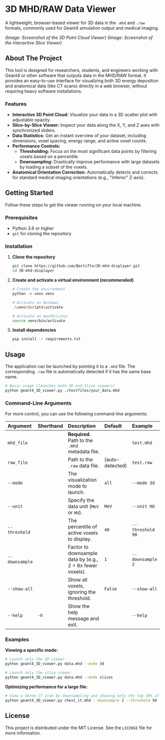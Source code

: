 # 3D MHD/RAW Data Viewer

A lightweight, browser-based viewer for 3D data in the `.mhd` and `.raw` formats, commonly used for Geant4 simulation output and medical imaging.

_(Image: Screenshot of the 3D Point Cloud Viewer)_
_(Image: Screenshot of the Interactive Slice Viewer)_

## About The Project

This tool is designed for researchers, students, and engineers working with Geant4 or other software that outputs data in the MHD/RAW format. It provides an easy-to-use interface for visualizing both 3D energy deposition and anatomical data (like CT scans) directly in a web browser, without requiring heavy software installations.

### Features

-   **Interactive 3D Point Cloud:** Visualize your data in a 3D scatter plot with adjustable opacity.
-   **Slice-by-Slice Viewer:** Inspect your data along the X, Y, and Z axes with synchronized sliders.
-   **Data Statistics:** Get an instant overview of your dataset, including dimensions, voxel spacing, energy range, and active voxel counts.
-   **Performance Controls:**
    -   **Thresholding:** Focus on the most significant data points by filtering voxels based on a percentile.
    -   **Downsampling:** Drastically improve performance with large datasets by loading a subset of the voxels.
-   **Anatomical Orientation Correction:** Automatically detects and corrects for standard medical imaging orientations (e.g., "Inferior" Z-axis).

## Getting Started

Follow these steps to get the viewer running on your local machine.

### Prerequisites

-   Python 3.6 or higher
-   `git` for cloning the repository

### Installation

1.  **Clone the repository**

    ```bash
    git clone https://github.com/Bartifle/3D-mhd-displayer.git
    cd 3D-mhd-displayer
    ```

2.  **Create and activate a virtual environment (recommended)**

    ```bash
    # Create the environment
    python -m venv venv

    # Activate on Windows
    .\venv\Scripts\activate

    # Activate on macOS/Linux
    source venv/bin/activate
    ```

3.  **Install dependencies**
    ```bash
    pip install -r requirements.txt
    ```

## Usage

The application can be launched by pointing it to a `.mhd` file. The corresponding `.raw` file is automatically detected if it has the same base name.

```bash
# Basic usage (launches both 3D and Slice viewers)
python geant4_3D_viewer.py ./testfiles/your_data.mhd
```

### Command-Line Arguments

For more control, you can use the following command-line arguments:

| Argument       | Shorthand | Description                                               | Default         | Example          |
| :------------- | :-------- | :-------------------------------------------------------- | :-------------- | :--------------- |
| `mhd_file`     |           | **Required.** Path to the `.mhd` metadata file.           |                 | `test.mhd`       |
| `raw_file`     |           | Path to the `.raw` data file.                             | (auto-detected) | `test.raw`       |
| `--mode`       |           | The visualization mode to launch.                         | `all`           | `--mode 3d`      |
| `--unit`       |           | Specify the data unit (`MeV` or `HU`).                    | `MeV`           | `--unit HU`      |
| `--threshold`  |           | The percentile of active voxels to display.               | `40`            | `--threshold 90` |
| `--downsample` |           | Factor to downsample data by (e.g., 2 = 8x fewer voxels). | `1`             | `--downsample 2` |
| `--show-all`   |           | Show all voxels, ignoring the threshold.                  | `False`         | `--show-all`     |
| `--help`       | `-h`      | Show the help message and exit.                           |                 | `--help`         |

### Examples

**Viewing a specific mode:**

```bash
# Launch only the 3D viewer
python geant4_3D_viewer.py data.mhd --mode 3d

# Launch only the slice viewer
python geant4_3D_viewer.py data.mhd --mode slices
```

**Optimizing performance for a large file:**

```bash
# View a dense CT scan by downsampling and showing only the top 50% of voxels
python geant4_3D_viewer.py chest_ct.mhd --downsample 2 --threshold 50
```

## License

This project is distributed under the MIT License. See the `LICENSE` file for more information.
